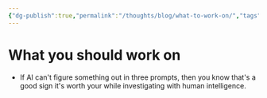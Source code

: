 ```yaml
---
{"dg-publish":true,"permalink":"/thoughts/blog/what-to-work-on/","tags":["ai","refactored","blogged"],"created":"2025-08-26T19:45:21.733+01:00","updated":"2025-09-26T06:59:16.976+01:00"}
---
```


# What you should work on
- If AI can't figure something out in three prompts, then you know that's a good sign it's worth your while investigating with human intelligence.
